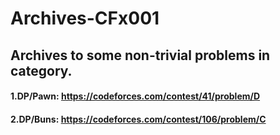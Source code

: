 # Archives-CFx001
## Archives to some non-trivial problems in category.
#### 1.DP/Pawn: https://codeforces.com/contest/41/problem/D
#### 2.DP/Buns: https://codeforces.com/contest/106/problem/C
